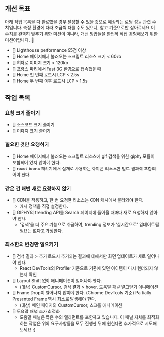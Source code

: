 ## 개선 목표

아래 작업 목록을 다 완료했을 경우 달성할 수 있을 것으로 예상되는 로딩 성능 관련 수치입니다.
측정 환경에 따라 조금씩 다를 수도 있으니, 참고 기준으로만 삼아주세요
이 수치를 완벽히 맞추기 위한 미션이 아니라, 개선 방법들을 한번씩 직접 경험해보기 위한 미션이랍니다. 🙂

- [] Lighthouse performance 95점 이상
- [] Home 페이지에서 불러오는 스크립트 리소스 크기 < 60kb
- [] 히어로 이미지 크기 < 120kb
- [] 프랑스 파리에서 Fast 3G 환경으로 접속했을 때
- [] Home 첫 번째 로드시 LCP < 2.5s
- [] Home 두 번째 이후 로드시 LCP < 1.5s

## 작업 목록

### 요청 크기 줄이기

- [] 소스코드 크기 줄이기
- [] 이미지 크기 줄이기

### 필요한 것만 요청하기

- [] Home 페이지에서 불러오는 스크립트 리소스에 gif 검색을 위한 giphy 모듈이 포함되어 있지 않아야 한다.
- [] react-icons 패키지에서 실제로 사용하는 아이콘 리소스만 빌드 결과에 포함되어야 한다.

### 같은 건 매번 새로 요청하지 않기

- [] CDN을 적용하고, 한 번 요청한 리소스는 CDN 캐시에서 불러와야 한다.
  - 캐시 정책을 직접 설정한다.
- [] GIPHY의 trending API를 Search 페이지에 들어올 때마다 새로 요청하지 않아야 한다.
  - '검색'을 더 주요 기능으로 취급하여, trending 정보가 '실시간으로' 업데이트될 필요는 없다고 가정한다.

### 최소한의 변경만 일으키기

- [] 검색 결과 > 추가 로드시 추가되는 결과에 대해서만 화면 업데이트가 새로 일어나야 한다.
  - React DevTools의 Profiler 기준으로 기존에 있던 아이템이 다시 렌더되지 않는지 확인
- [] Layout Shift 없이 애니메이션이 일어나야 한다.
  - (대상) CustomCursor, 검색 결과 > hover, 도움말 패널 열고닫기 애니메이션
- [] Frame Drop이 일어나지 않아야 한다. (Chrome DevTools 기준) Partially Presented Frame 역시 최소로 발생해야 한다.
  - (대상) 메인 페이지의 CustomCursor, 스크롤 애니메이션
- [] 도움말 패널 추가 최적화
  - 도움말 패널은 많은 수의 엘리먼트를 포함하고 있습니다. 이 패널 자체를 최적화하는 작업은 위의 요구사항들을 모두 진행한 뒤에 원한다면 추가적으로 시도해보세요 :)
